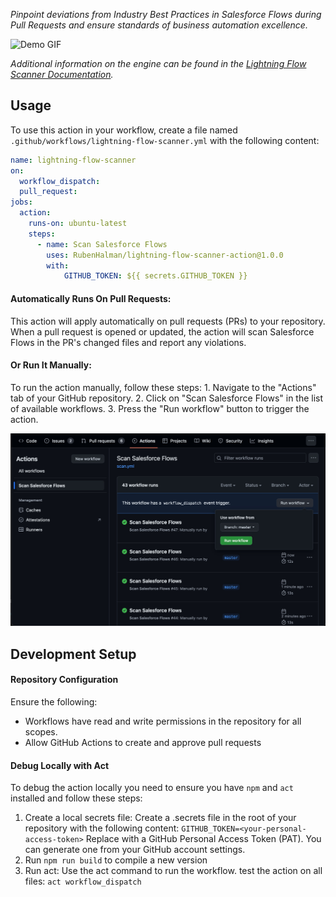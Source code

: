 *Pinpoint deviations from Industry Best Practices in Salesforce Flows during Pull Requests and ensure standards of business automation excellence.*

![Demo GIF](media/lfsaction.gif)

_Additional information on the engine can be found in the [Lightning Flow Scanner Documentation](https://lightning-flow-scanner.github.io/lightning-flow-scanner-core/)._


## Usage

To use this action in your workflow, create a file named `.github/workflows/lightning-flow-scanner.yml` with the following content:

```yaml
name: lightning-flow-scanner
on:
  workflow_dispatch:
  pull_request:
jobs:
  action:
    runs-on: ubuntu-latest
    steps:
      - name: Scan Salesforce Flows
        uses: RubenHalman/lightning-flow-scanner-action@1.0.0
        with:
            GITHUB_TOKEN: ${{ secrets.GITHUB_TOKEN }}
```


#### Automatically Runs On Pull Requests: 
This action will apply automatically on pull requests (PRs) to your repository. When a pull request is opened or updated, the action will scan Salesforce Flows in the PR's changed files and report any violations.

#### Or Run It Manually:
To run the action manually, follow these steps:
    1. Navigate to the "Actions" tab of your GitHub repository.
    2. Click on "Scan Salesforce Flows" in the list of available workflows.
    3. Press the "Run workflow" button to trigger the action.

![Scan Flows Action Button](media/scanflows.jpg)

## Development Setup

#### Repository Configuration

Ensure the following:
- Workflows have read and write permissions in the repository for all scopes.
- Allow GitHub Actions to create and approve pull requests

#### Debug Locally with Act
To debug the action locally you need to ensure you have `npm` and `act` installed and follow these steps:

1. Create a local secrets file: Create a .secrets file in the root of your repository with the following content:
`GITHUB_TOKEN=<your-personal-access-token>`
Replace <your-personal-access-token> with a GitHub Personal Access Token (PAT). You can generate one from your GitHub account settings.
2. Run `npm run build` to compile a new version
3. Run act: Use the act command to run the workflow.
test the action on all files:
`act workflow_dispatch`

